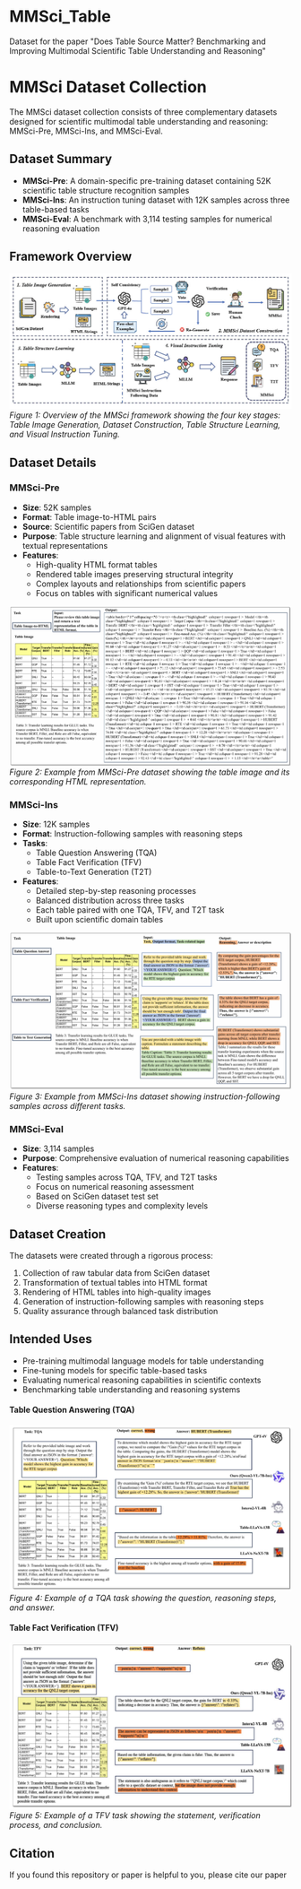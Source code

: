 # MMSci_Table



Dataset for the paper "Does Table Source Matter? Benchmarking and Improving Multimodal Scientific Table Understanding and Reasoning"

# MMSci Dataset Collection

The MMSci dataset collection consists of three complementary datasets designed for scientific multimodal table understanding and reasoning: MMSci-Pre, MMSci-Ins, and MMSci-Eval.

## Dataset Summary

- **MMSci-Pre**: A domain-specific pre-training dataset containing 52K scientific table structure recognition samples
- **MMSci-Ins**: An instruction tuning dataset with 12K samples across three table-based tasks
- **MMSci-Eval**: A benchmark with 3,114 testing samples for numerical reasoning evaluation

## Framework Overview
![Framework Overview](./assets/model.jpg)
*Figure 1: Overview of the MMSci framework showing the four key stages: Table Image Generation, Dataset Construction, Table Structure Learning, and Visual Instruction Tuning.*

## Dataset Details

### MMSci-Pre
- **Size**: 52K samples
- **Format**: Table image-to-HTML pairs
- **Source**: Scientific papers from SciGen dataset
- **Purpose**: Table structure learning and alignment of visual features with textual representations
- **Features**:
  - High-quality HTML format tables
  - Rendered table images preserving structural integrity
  - Complex layouts and relationships from scientific papers
  - Focus on tables with significant numerical values

![MMSci-Pre Example](./assets/html1.jpg)
*Figure 2: Example from MMSci-Pre dataset showing the table image and its corresponding HTML representation.*

### MMSci-Ins
- **Size**: 12K samples
- **Format**: Instruction-following samples with reasoning steps
- **Tasks**:
  - Table Question Answering (TQA)
  - Table Fact Verification (TFV)
  - Table-to-Text Generation (T2T)
- **Features**:
  - Detailed step-by-step reasoning processes
  - Balanced distribution across three tasks
  - Each table paired with one TQA, TFV, and T2T task
  - Built upon scientific domain tables


![MMSci-Ins Example](./assets/input1.jpg)
*Figure 3: Example from MMSci-Ins dataset showing instruction-following samples across different tasks.*

### MMSci-Eval
- **Size**: 3,114 samples
- **Purpose**: Comprehensive evaluation of numerical reasoning capabilities
- **Features**:
  - Testing samples across TQA, TFV, and T2T tasks
  - Focus on numerical reasoning assessment
  - Based on SciGen dataset test set
  - Diverse reasoning types and complexity levels

## Dataset Creation

The datasets were created through a rigorous process:
1. Collection of raw tabular data from SciGen dataset
2. Transformation of textual tables into HTML format
3. Rendering of HTML tables into high-quality images
4. Generation of instruction-following samples with reasoning steps
5. Quality assurance through balanced task distribution

## Intended Uses

- Pre-training multimodal language models for table understanding
- Fine-tuning models for specific table-based tasks
- Evaluating numerical reasoning capabilities in scientific contexts
- Benchmarking table understanding and reasoning systems


#### Table Question Answering (TQA)
![TQA Example](./assets/tqa1.jpg)
*Figure 4: Example of a TQA task showing the question, reasoning steps, and answer.*

#### Table Fact Verification (TFV)
![TFV Example](./assets/tfv1.jpg)
*Figure 5: Example of a TFV task showing the statement, verification process, and conclusion.*

## Citation

If you found this repository or paper is helpful to you, please cite our paper
